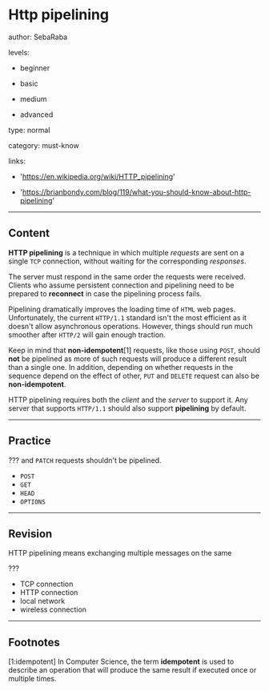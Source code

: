 # Http pipelining
author: SebaRaba

levels:

  - beginner

  - basic

  - medium

  - advanced

type: normal

category: must-know

links:

  - 'https://en.wikipedia.org/wiki/HTTP_pipelining'

  - 'https://brianbondy.com/blog/119/what-you-should-know-about-http-pipelining'

---
## Content

**HTTP pipelining** is a technique in which multiple *requests* are sent on a single `TCP` connection, without waiting for the corresponding *responses*.

The server must respond in the same order the requests were received. Clients who assume persistent connection and pipelining need to be prepared to **reconnect** in case the pipelining process fails.

Pipelining dramatically improves the loading time of `HTML` web pages. Unfortunately, the current `HTTP/1.1` standard isn't the most efficient as it doesn't allow asynchronous operations. However, things should run much smoother after `HTTP/2` will gain enough traction.

Keep in mind that **non-idempotent**[1] requests, like those using `POST`, should **not** be pipelined as more of such requests will produce a different result than a single one. In addition, depending on whether requests in the sequence depend on the effect of other, `PUT` and `DELETE` request can also be **non-idempotent**.

HTTP pipelining requires both the *client* and the *server* to support it. Any server that supports `HTTP/1.1` should also support **pipelining** by default.

---
## Practice

??? and `PATCH` requests shouldn't be pipelined.

* `POST`
* `GET`
* `HEAD`
* `OPTIONS`

---
## Revision

HTTP pipelining means exchanging multiple messages on the same

???

* TCP connection
* HTTP connection
* local network
* wireless connection

---
## Footnotes

[1:idempotent]
In Computer Science, the term **idempotent** is used to describe an operation that will produce the same result if executed once or multiple times.
